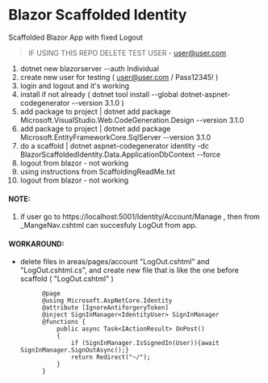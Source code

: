 # Blazor Scaffolded Identity
Scaffolded Blazor App with fixed Logout

>IF USING THIS REPO DELETE TEST USER - user@user.com 


1. dotnet new blazorserver --auth Individual
2. create new user for testing ( user@user.com / Pass12345! )
3. login and logout and it's working
4. install if not already ( dotnet tool install --global dotnet-aspnet-codegenerator --version 3.1.0 )
5. add package to project | dotnet add package Microsoft.VisualStudio.Web.CodeGeneration.Design --version 3.1.0
6. add package to project | dotnet add package Microsoft.EntityFrameworkCore.SqlServer --version 3.1.0
7. do a scaffold | dotnet aspnet-codegenerator identity -dc BlazorScaffoldedIdentity.Data.ApplicationDbContext --force
8. logout from blazor - not working
9. using instructions from ScaffoldingReadMe.txt
10. logout from blazor - not working

#### NOTE:
1. if user go to https://localhost:5001/Identity/Account/Manage ,  then from _MangeNav.cshtml can succesfuly LogOut from app.

#### WORKAROUND:
- delete files in areas/pages/account "LogOut.cshtml" and "LogOut.cshtml.cs", and create new file that is like the one before scaffold ( "LogOut.cshtml" )

            @page
            @using Microsoft.AspNetCore.Identity
            @attribute [IgnoreAntiforgeryToken]
            @inject SignInManager<IdentityUser> SignInManager
            @functions {
                public async Task<IActionResult> OnPost()
                {
                    if (SignInManager.IsSignedIn(User)){await SignInManager.SignOutAsync();}
                    return Redirect("~/");
                }
            }
